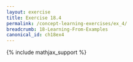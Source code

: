```yaml
---
layout: exercise
title: Exercise 18.4
permalink: /concept-learning-exercises/ex_4/
breadcrumb: 18-Learning-From-Examples
canonical_id: ch18ex4
---
```


{% include mathjax_support %}
